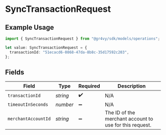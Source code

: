 # SyncTransactionRequest

## Example Usage

```typescript
import { SyncTransactionRequest } from "@gr4vy/sdk/models/operations";

let value: SyncTransactionRequest = {
  transactionId: "51ecacd6-0868-47da-8b8c-35d17592c203",
};
```

## Fields

| Field                                                   | Type                                                    | Required                                                | Description                                             |
| ------------------------------------------------------- | ------------------------------------------------------- | ------------------------------------------------------- | ------------------------------------------------------- |
| `transactionId`                                         | *string*                                                | :heavy_check_mark:                                      | N/A                                                     |
| `timeoutInSeconds`                                      | *number*                                                | :heavy_minus_sign:                                      | N/A                                                     |
| `merchantAccountId`                                     | *string*                                                | :heavy_minus_sign:                                      | The ID of the merchant account to use for this request. |